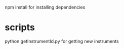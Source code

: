 npm install for installing dependencies

# scripts

python getInstrumentId.py for getting new instruments